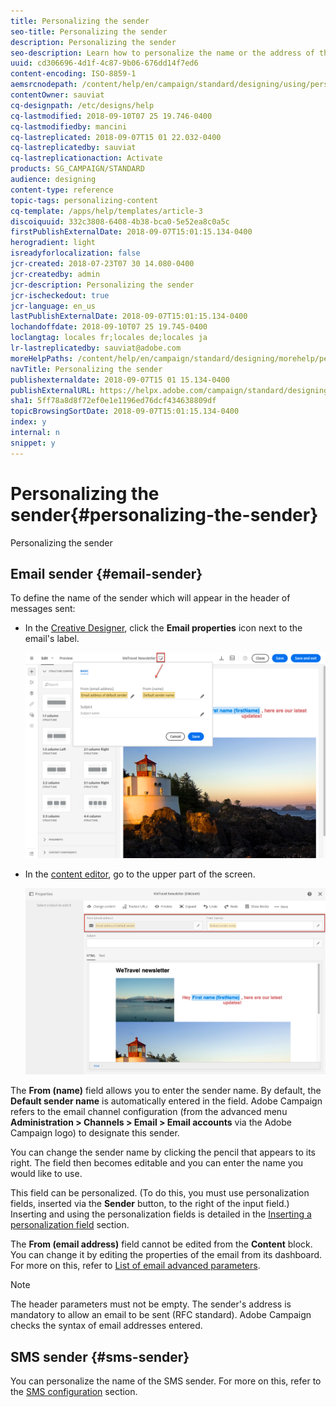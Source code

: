 ```yaml
---
title: Personalizing the sender
seo-title: Personalizing the sender
description: Personalizing the sender
seo-description: Learn how to personalize the name or the address of the sender for your messages.
uuid: cd306696-4d1f-4c87-9b06-676dd14f7ed6
content-encoding: ISO-8859-1
aemsrcnodepath: /content/help/en/campaign/standard/designing/using/personalizing-the-sender
contentOwner: sauviat
cq-designpath: /etc/designs/help
cq-lastmodified: 2018-09-10T07 25 19.746-0400
cq-lastmodifiedby: mancini
cq-lastreplicated: 2018-09-07T15 01 22.032-0400
cq-lastreplicatedby: sauviat
cq-lastreplicationaction: Activate
products: SG_CAMPAIGN/STANDARD
audience: designing
content-type: reference
topic-tags: personalizing-content
cq-template: /apps/help/templates/article-3
discoiquuid: 332c3808-6408-4b38-bca0-5e52ea8c0a5c
firstPublishExternalDate: 2018-09-07T15:01:15.134-0400
herogradient: light
isreadyforlocalization: false
jcr-created: 2018-07-23T07 30 14.080-0400
jcr-createdby: admin
jcr-description: Personalizing the sender
jcr-ischeckedout: true
jcr-language: en_us
lastPublishExternalDate: 2018-09-07T15:01:15.134-0400
lochandoffdate: 2018-09-10T07 25 19.745-0400
loclangtag: locales fr;locales de;locales ja
lr-lastreplicatedby: sauviat@adobe.com
moreHelpPaths: /content/help/en/campaign/standard/designing/morehelp/personalizing-content;/content/help/en/campaign/standard/designing/morehelp/personalizing-content
navTitle: Personalizing the sender
publishexternaldate: 2018-09-07T15 01 15.134-0400
publishExternalURL: https://helpx.adobe.com/campaign/standard/designing/using/personalizing-the-sender.html
sha1: 5ff78a8d8f72ef0e1e1196ed76dcf434638809df
topicBrowsingSortDate: 2018-09-07T15:01:15.134-0400
index: y
internal: n
snippet: y
---
```


# Personalizing the sender{#personalizing-the-sender}

Personalizing the sender

## Email sender {#email-sender}

To define the name of the sender which will appear in the header of messages sent:

* In the [Creative Designer](../../designing/using/about-email-content-design.md#using-the-creative-designer), click the **Email properties** icon next to the email's label.

  ![](assets/delivery_content_edition16.png)

* In the [content editor](../../designing/using/about-email-content-design.md#using-the-email-content-editor), go to the upper part of the screen.

  ![](assets/delivery_content_edition16_default.png)

The **From (name)** field allows you to enter the sender name. By default, the **Default sender name** is automatically entered in the field. Adobe Campaign refers to the email channel configuration (from the advanced menu **Administration > Channels > Email > Email accounts** via the Adobe Campaign logo) to designate this sender.

You can change the sender name by clicking the pencil that appears to its right. The field then becomes editable and you can enter the name you would like to use.

This field can be personalized. (To do this, you must use personalization fields, inserted via the **Sender** button, to the right of the input field.) Inserting and using the personalization fields is detailed in the [Inserting a personalization field](../../designing/using/inserting-a-personalization-field.md) section.

The **From (email address)** field cannot be edited from the **Content** block. You can change it by editing the properties of the email from its dashboard. For more on this, refer to [List of email advanced parameters](../../administration/using/configuring-email-channel.md#list-of-email-advanced-parameters).

>[!NOTE]
>
>The header parameters must not be empty. The sender's address is mandatory to allow an email to be sent (RFC standard). Adobe Campaign checks the syntax of email addresses entered.

## SMS sender {#sms-sender}

You can personalize the name of the SMS sender. For more on this, refer to the [SMS configuration](../../administration/using/configuring-sms-channel.md#configuring-sms-properties) section.
